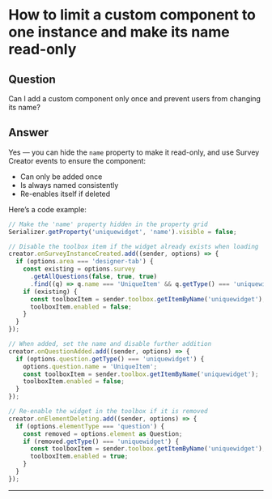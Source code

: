 # How to limit a custom component to one instance and make its name read-only
## Question

Can I add a custom component only once and prevent users from changing its name?

## Answer

Yes — you can hide the `name` property to make it read-only, and use Survey Creator events to ensure the component:

- Can only be added once
- Is always named consistently
- Re-enables itself if deleted

Here’s a code example:

```js
// Make the 'name' property hidden in the property grid
Serializer.getProperty('uniquewidget', 'name').visible = false;

// Disable the toolbox item if the widget already exists when loading
creator.onSurveyInstanceCreated.add((sender, options) => {
  if (options.area === 'designer-tab') {
    const existing = options.survey
      .getAllQuestions(false, true, true)
      .find((q) => q.name === 'UniqueItem' && q.getType() === 'uniquewidget');
    if (existing) {
      const toolboxItem = sender.toolbox.getItemByName('uniquewidget');
      toolboxItem.enabled = false;
    }
  }
});

// When added, set the name and disable further addition
creator.onQuestionAdded.add((sender, options) => {
  if (options.question.getType() === 'uniquewidget') {
    options.question.name = 'UniqueItem';
    const toolboxItem = sender.toolbox.getItemByName('uniquewidget');
    toolboxItem.enabled = false;
  }
});

// Re-enable the widget in the toolbox if it is removed
creator.onElementDeleting.add((sender, options) => {
  if (options.elementType === 'question') {
    const removed = options.element as Question;
    if (removed.getType() === 'uniquewidget') {
      const toolboxItem = sender.toolbox.getItemByName('uniquewidget');
      toolboxItem.enabled = true;
    }
  }
});
```
---